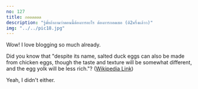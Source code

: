 ```yaml
---
no: 127
title: กอดดดดด
description: "รู้มั้ยถ้าถามว่าตอนนี้ต้องการอะไร ต้องการกอดเธอ (ตี2ครึ่งแล้วว)"
img: "../../pic18.jpg"
---
```


Wow! I love blogging so much already.

Did you know that "despite its name, salted duck eggs can also be made from
chicken eggs, though the taste and texture will be somewhat different, and the
egg yolk will be less rich."?
([Wikipedia Link](https://en.wikipedia.org/wiki/Salted_duck_egg))

Yeah, I didn't either.
